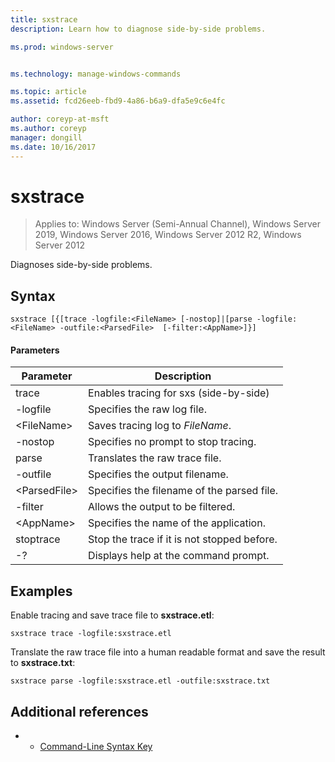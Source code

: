```yaml
---
title: sxstrace
description: Learn how to diagnose side-by-side problems.

ms.prod: windows-server


ms.technology: manage-windows-commands

ms.topic: article
ms.assetid: fcd26eeb-fbd9-4a86-b6a9-dfa5e9c6e4fc

author: coreyp-at-msft
ms.author: coreyp
manager: dongill
ms.date: 10/16/2017
---
```

# sxstrace

> Applies to: Windows Server (Semi-Annual Channel), Windows Server 2019, Windows Server 2016, Windows Server 2012 R2, Windows Server 2012

Diagnoses side-by-side problems.    

## Syntax  
```  
sxstrace [{[trace -logfile:<FileName> [-nostop]|[parse -logfile:<FileName> -outfile:<ParsedFile>  [-filter:<AppName>]}]  
```  

#### Parameters  
|Parameter|Description|  
|-------|--------|  
|trace|Enables tracing for sxs (side-by-side)|  
|-logfile|Specifies the raw log file.|  
|\<FileName>|Saves tracing log to *FileName*.|  
|-nostop|Specifies no prompt to stop tracing.|  
|parse|Translates the raw trace file.|  
|-outfile|Specifies the output filename.|  
|\<ParsedFile>|Specifies the filename of the parsed file.|  
|-filter|Allows the output to be filtered.|  
|\<AppName>|Specifies the name of the application.|  
|stoptrace|Stop the trace if it is not stopped before.|  
|-?|Displays help at the command prompt.|  

## <a name="BKMK_Examples"></a>Examples  
Enable tracing and save trace file to **sxstrace.etl**:  
```  
sxstrace trace -logfile:sxstrace.etl  
```  
Translate the raw trace file into a human readable format and save the result to **sxstrace.txt**:  
```  
sxstrace parse -logfile:sxstrace.etl -outfile:sxstrace.txt  
```  

## Additional references  
-   - [Command-Line Syntax Key](command-line-syntax-key.md)  
  
